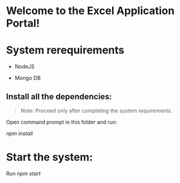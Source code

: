 # Welcome to the Excel Application Portal!
# System rerequirements

- NodeJS

- Mongo DB

## Install all the dependencies:

> Note: Proceed only after completing the system requirements.

Open command prompt in this folder and run:

*npm install*

# Start the system:
Run *npm start*